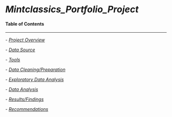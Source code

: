 # *Mintclassics_Portfolio_Project*


#### Table of Contents


---------------------
                        

*-  [Project Overview](#Project_Overview)*
  

*-  [Data Source](#Data_Source)*
  

*-  [Tools](#Tools)*
  

*-  [Data Cleaning/Preparation](#Data_Cleaning/Preparation)*
  

*-  [Exploratory Data Analysis](#Exploration_Data_Analysis)*
  

*-  [Data Analysis](#Data_Analysis)*
  

*-  [Results/Findings](#Results/Findings)*
  

*-  [Recommendations](#Recommendations)*

